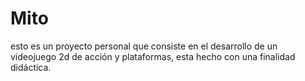 # Mito
esto es un proyecto personal que consiste en el desarrollo de un videojuego 2d de acción y plataformas, esta hecho con una finalidad didáctica.

